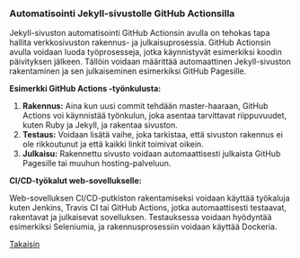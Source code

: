 ### Automatisointi Jekyll-sivustolle GitHub Actionsilla

Jekyll-sivuston automatisointi GitHub Actionsin avulla on tehokas tapa hallita verkkosivuston rakennus- ja julkaisuprosessia. GitHub Actionsin avulla voidaan luoda työprosesseja, jotka käynnistyvät esimerkiksi koodin päivityksen jälkeen. Tällöin voidaan määrittää automaattinen Jekyll-sivuston rakentaminen ja sen julkaiseminen esimerkiksi GitHub Pagesille.

**Esimerkki GitHub Actions -työnkulusta:**

1. **Rakennus:** Aina kun uusi commit tehdään master-haaraan, GitHub Actions voi käynnistää työnkulun, joka asentaa tarvittavat riippuvuudet, kuten Ruby ja Jekyll, ja rakentaa sivuston.
2. **Testaus:** Voidaan lisätä vaihe, joka tarkistaa, että sivuston rakennus ei ole rikkoutunut ja että kaikki linkit toimivat oikein.
3. **Julkaisu:** Rakennettu sivusto voidaan automaattisesti julkaista GitHub Pagesille tai muuhun hosting-palveluun.

**CI/CD-työkalut web-sovellukselle:**

Web-sovelluksen CI/CD-putkiston rakentamiseksi voidaan käyttää työkaluja kuten Jenkins, Travis CI tai GitHub Actions, jotka automaattisesti testaavat, rakentavat ja julkaisevat sovelluksen. Testauksessa voidaan hyödyntää esimerkiksi Seleniumia, ja rakennusprosessiin voidaan käyttää Dockeria.

[Takaisin](https://niinaemil1a.github.io/pwk/vko2/)
